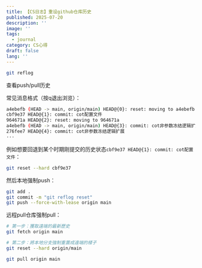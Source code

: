 ```yaml
---
title: 【CS日志】重设github仓库历史
published: 2025-07-20
description: ''
image: ''
tags:
  - journal
category: CS心得
draft: false
lang: ''
---
```

```bash
git reflog
```
查看push/pull历史

常见消息格式（按q退出浏览）：
```bash
a4ebefb (HEAD -> main, origin/main) HEAD@{0}: reset: moving to a4ebefb
cbf9e37 HEAD@{1}: commit: cot配置文件
964671a HEAD@{2}: reset: moving to 964671a
a4ebefb (HEAD -> main, origin/main) HEAD@{3}: commit: cot非参数冻结逻辑扩展
276fee7 HEAD@{4}: commit: cot非参数冻结逻辑扩展
···
```
例如想要回退到某个时期刚提交的历史状态`cbf9e37 HEAD@{1}: commit: cot配置文件`：
```bash
git reset --hard cbf9e37
```
然后本地强制push：
```bash
git add .
git commit -m "git reflog reset"
git push --force-with-lease origin main
```

远程pull仓库强制pull：
```bash
# 第一步：獲取遠端的最新歷史
git fetch origin main

# 第二步：將本地分支強制重置成遠端的樣子
git reset --hard origin/main

git pull origin main
```

